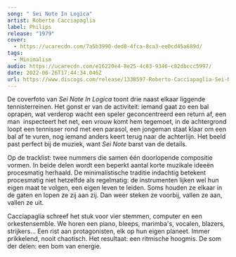```yaml
---
song: " Sei Note In Logica"
artist: Roberto Cacciapaglia
label: Philips
release: "1979"
cover:
  - https://ucarecdn.com/7a5b3990-ded8-4fca-8ca3-ee0cd45a689d/
tags:
  - Minimalism
audio: https://ucarecdn.com/e16220e4-8e25-4c83-9346-c82dbccc5997/
date: 2022-06-26T17:44:34.046Z
url: https://www.discogs.com/release/1338597-Roberto-Cacciapaglia-Sei-Note-In-Logica
---
```

De coverfoto van *Sei Note In Logica* toont drie naast elkaar liggende tennisterreinen. Het gonst er van de activiteit: iemand gaat zo een bal oprapen, wat verderop wacht een speler geconcentreerd een return af, een man  inspecteert het net, een vrouw komt hem tegemoet, in de achtergrond loopt een tennisser rond met een parasol, een jongeman staat klaar om een bal af te vuren, nog iemand anders keert terug naar de achterlijn. Het beeld past perfect bij de muziek, want *Sei Note* barst van de details. 

Op de tracklist: twee nummers die samen één doorlopende compositie vormen. In beide delen wordt een beperkt aantal korte muzikale ideeën procesmatig herhaald. De minimalistische traditie indachtig betekent procesmatig niet hetzelfde als regelmatig: de instrumenten lijken wel hun eigen maat te volgen, een eigen leven te leiden. Soms houden ze elkaar in de gaten en lopen ze zij aan zij. Dan weer steken ze voorbij, vallen ze aan, vallen ze uit.

Cacciapaglia schreef het stuk voor vier stemmen, computer en een orkestensemble. We horen een piano, bleeps, marimba's, vocalen, blazers, strijkers... Een rist aan protagonisten, elk op hun eigen planeet. Immer prikkelend, nooit chaotisch. Het resultaat: een ritmische hoogmis. De som der delen: een bom van energie.